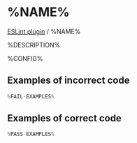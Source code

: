 # %NAME%

[ESLint plugin](https://iliubinskii.github.io/eslint-plugin-misc/) / %NAME%

%DESCRIPTION%

%CONFIG%

## Examples of incorrect code

```ts
%FAIL-EXAMPLES%
```

## Examples of correct code

```ts
%PASS-EXAMPLES%
```
